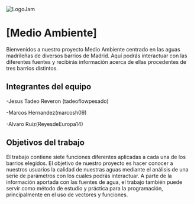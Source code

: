 ![LogoJam](https://github.com/aigora/twQ103_2223-space_jam/assets/130643705/ecaf70bf-5b5e-47c0-8dc0-0d12e1ecba82)
# [Medio Ambiente]
Bienvenidos a nuestro proyecto Medio Ambiente centrado en las aguas madrileñas de diversos barrios de Madrid. 
Aquí podrás interactuar con las diferentes fuentes y recibirás información acerca de ellas procedentes de tres barrios
distintos. 

## Integrantes del equipo
-Jesus Tadeo Reveron (tadeoflowpesado)

-Marcos Hernandez(marcosh09)

-Alvaro Ruiz(ReyesdeEuropa14)

## Objetivos del trabajo
El trabajo contiene siete funciones diferentes aplicadas a cada una de los barrios elegidos. El objetivo de nuestro proyecto
es hacer conocer a nuestros usuarios la calidad de nuestras aguas mediante el análisis de una serie de parámetros con los cuales
podrás interactuar. 
A parte de la información aportada con las fuentes de agua, el trabajo también puede servir como método de estudio y práctica para 
la programación, principalmente en el uso de vectores y funciones. 

